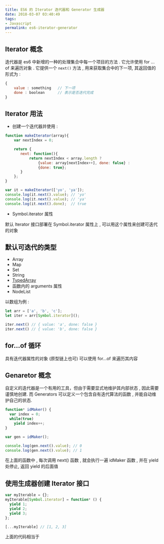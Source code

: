 ```yaml
---
title: ES6 的 Iterator 迭代器和 Generator 生成器
date: 2018-03-07 03:40:49
tags: 
- Javascript
permalink: es6-iterator-generator
---
```


## Iterator 概念

迭代器是 es6 中新增的一种的处理集合中每一个项目的方法 . 它允许使用 for ... of 来遍历对象 . 它提供一个 `next()` 方法 , 用来获取集合中的下一项, 其返回值的形式为 : 

```js
{
    value : something   // 下一项
    done : boolean      // 表示是否迭代完成
}
```

<!-- more -->

## Iterator 用法

- 创建一个迭代器并使用 :
```js
function makeIterator(array){
    var nextIndex = 0;

    return {
       next: function(){
           return nextIndex < array.length ?
               {value: array[nextIndex++], done: false} :
               {done: true};
       }
    };
}

var it = makeIterator(['yo', 'ya']);
console.log(it.next().value); // 'yo'
console.log(it.next().value); // 'ya'
console.log(it.next().done);  // true
```
- Symbol.iterator 属性

默认 Iterator 接口部署在 Symbol.iterator 属性上 , 可以用这个属性来创建可迭代的对象

## 默认可迭代的类型

- Array
- Map
- Set
- String
- [TypedArray](https://developer.mozilla.org/zh-CN/docs/Web/JavaScript/Reference/Global_Objects/TypedArray)
- 函数内的 arguments 属性
- NodeList

以数组为例 :

```js
let arr = ['a', 'b', 'c'];
let iter = arr[Symbol.iterator]();

iter.next() // { value: 'a', done: false }
iter.next() // { value: 'b', done: false }
```

## for...of 循环

具有迭代器属性的对象 (原型链上也可) 可以使用 for...of 来遍历其内容

## Genaretor 概念

自定义的迭代器是一个有用的工具，但由于需要显式地维护其内部状态 , 因此需要谨慎地创建. 而 Generators 可以定义一个包含自有迭代算法的函数 , 并能自动维护自己的状态.

```js
function* idMaker() {
  var index = 0;
  while(true)
    yield index++;
}

var gen = idMaker();

console.log(gen.next().value); // 0
console.log(gen.next().value); // 1
```

在上面的函数中 , 每次调用 next() 函数 , 就会执行一遍 idMaker 函数 , 并在 yield 处停止, 返回 yield 的后面值

## 使用生成器创建 Iterator 接口

```js
var myIterable = {};
myIterable[Symbol.iterator] = function* () {
  yield 1;
  yield 2;
  yield 3;
};

[...myIterable] // [1, 2, 3]
```

上面的代码相当于